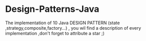 # Design-Patterns-Java
The implementation of 10 Java DESIGN PATTERN (state ,strategy,composite,factory...) , you wil find a description of every implementation ,don't forget to attribute a star ;)
